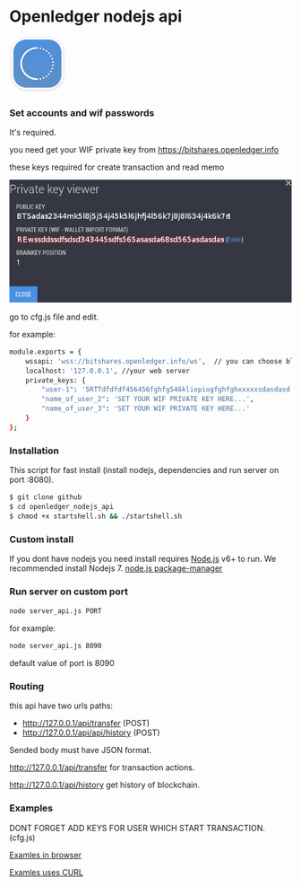 # Openledger nodejs api

[![N|Solid](logo.png)](https://bitshares.openledger.info)

### Set accounts and wif passwords
It's required.

you need get your WIF private key from https://bitshares.openledger.info

these keys required for create transaction and read memo

[![N|Solid](private_keys.png)](https://bitshares.openledger.info)

go to cfg.js file and edit.

for example:
```sh
module.exports = {
    wssapi: 'wss://bitshares.openledger.info/ws',  // you can choose blockchain server for send your request
    localhost: '127.0.0.1', //your web server
    private_keys: {
        "user-1": '5RTTdfdfdf456456fghfg546kliopiogfghfghxxxxxsdasdasd',
        "name_of_user_2": 'SET YOUR WIF PRIVATE KEY HERE...',
        "name_of_user_3": 'SET YOUR WIF PRIVATE KEY HERE...'
    }
};
```

### Installation
This script for fast install (install nodejs, dependencies and run server on port :8080).
```sh
$ git clone github
$ cd openledger_nodejs_api
$ chmod +x startshell.sh && ./startshell.sh
```
### Custom install
If you dont have nodejs you need install requires [Node.js](https://nodejs.org/) v6+ to run.
We recommended install Nodejs 7. [node.js package-manager](https://nodejs.org/en/download/package-manager/)

### Run server on custom port

```sh
node server_api.js PORT
```
for example:
```sh
node server_api.js 8090
```
default value of port is 8090

### Routing

this api have two urls paths:
- http://127.0.0.1/api/transfer (POST)
- http://127.0.0.1/api/api/history (POST)

Sended body must have JSON format.

http://127.0.0.1/api/transfer for transaction actions.

http://127.0.0.1/api/history get history of blockchain.
### Examples

DONT FORGET ADD KEYS FOR USER WHICH START TRANSACTION. (cfg.js)

[Examles in browser](Examles_in_browser.md) 
 
[Examles uses CURL](Examles_uses_CURL.md) 